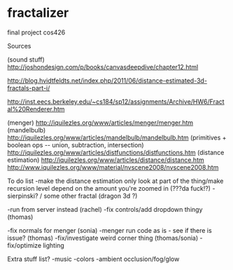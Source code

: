 # fractalizer
final project cos426


Sources

(sound stuff) http://joshondesign.com/p/books/canvasdeepdive/chapter12.html

http://blog.hvidtfeldts.net/index.php/2011/06/distance-estimated-3d-fractals-part-i/

http://inst.eecs.berkeley.edu/~cs184/sp12/assignments/Archive/HW6/Fractal%20Renderer.htm


(menger) http://iquilezles.org/www/articles/menger/menger.htm
(mandelbulb) http://iquilezles.org/www/articles/mandelbulb/mandelbulb.htm
(primitives + boolean ops -- union, subtraction, intersection) http://iquilezles.org/www/articles/distfunctions/distfunctions.htm
(distance estimation) http://iquilezles.org/www/articles/distance/distance.htm
http://www.iquilezles.org/www/material/nvscene2008/nvscene2008.htm

To do list
-make the distance estimation only look at part of the thing/make recursion level depend on the amount you're zoomed in (???da fuck!?)
-sierpinski? / some other fractal (dragon 3d ?)

-run from server instead (rachel)
-fix controls/add dropdown thingy (thomas)

-fix normals for menger (sonia)
-menger run code as is - see if there is issue? (thomas)
-fix/investigate weird corner thing (thomas/sonia)
-fix/optimize lighting



Extra stuff list?
-music
-colors
-ambient occlusion/fog/glow
